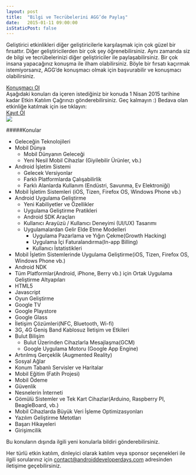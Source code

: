 ```yaml
---
layout: post
title:  "Bilgi ve Tecrübelerini AGG’de Paylaş"
date:   2015-01-11 09:00:00
isStaticPost: false
---
```


Geliştirici etkinlikleri diğer geliştiricilerle karşılaşmak için çok güzel bir fırsattır. Diğer geliştiricilerden bir çok şey öğrenebilirsiniz. Aynı zamanda siz de bilgi ve tecrübelerinizi diğer geliştiriciler ile paylaşabilirsiniz. Bir çok insana yapacağınız konuşma ile ilham olabilirsiniz. Böyle bir fırsatı kaçırmak istemiyorsanız, AGG’de konuşmacı olmak için başvurabilir ve konuşmacı olabilirsiniz. 
<div class="clearfix"></div>
<a href="https://docs.google.com/forms/d/1YAAZMIJDBLwL55_Z0ZsHfgjkAJ47-FMSNzk8PL4ffB8/viewform?c=0&amp;w=1" class="btn btn-primary waves-effect waves-button waves-light waves-float horizontal-center" target="blank">Konuşmacı Ol</a>
<div class="clearfix"></div>
Aşağıdaki konuları da içeren istediğiniz bir konuda 1 Nisan 2015 tarihine kadar Etkin Katılım Çağrınızı gönderebilirsiniz. Geç kalmayın :) Bedava olan etkinliğe katılmak için ise tıklayın:
<div class="clearfix"></div>
<a href="http://www.eventbrite.com/e/android-developer-days-2015-registration-14846274607" class="btn btn-primary waves-effect waves-button waves-light waves-float horizontal-center" target="blank">Kayıt Ol</a>
<div class="clearfix"></div>

<img class="img-responsive" src="{{ site.baseurl_root }}/img/posts/share-your-knowledge.jpg"/>

#####Konular

* Geleceğin Teknolojileri
* Mobil Dünya
  * Mobil Dünyanın Geleceği
  * Yeni Nesil Mobil Cihazlar (Giyilebilir Ürünler, vb.)
* Android İşletim Sistemi
  * Gelecek Versiyonlar
  * Farklı Platformlarda Çalışabilirlik
  * Farklı Alanlarda Kullanım (Endüstri, Savunma, Ev Elektroniği)
* Mobil İşletim Sistemleri (iOS, Tizen, Firefox OS, Windows Phone vb.)
* Android Uygulama Geliştirme
  * Yeni Kabiliyetler ve Özellikler
  * Uygulama Geliştirme Pratikleri
  * Android SDK Araçları
  * Kullanıcı Arayüzü / Kullanıcı Deneyimi (UI/UX) Tasarımı
  * Uygulamalardan Gelir Elde Etme Modelleri
    * Uygulama Pazarlama ve Yığın Çekme(Growth Hacking)
    * Uygulama İçi Faturalandırma(In-app Billing)
  	* Kullanıcı İstatistikleri
* Mobil İşletim Sistemlerinde Uygulama Geliştirme(iOS, Tizen, Firefox OS, Windows Phone vb.)
* Android NDK
* Tüm Platformlar(Android, iPhone, Berry vb.) için Ortak Uygulama Geliştirme Altyapıları
* HTML5
* Javascript
* Oyun Geliştirme
* Google TV
* Google Playstore
* Google Glass
* İletişim Çözümleri(NFC, Bluetooth, Wi-fi)
* 3G, 4G Geniş Band Kablosuz İletişim ve Etkileri
* Bulut Bilişim
  * Bulut Üzerinden Cihazlarla Mesajlaşma(GCM)
  * Google Uygulama Motoru (Google App Engine)
* Artırılmış Gerçeklik (Augmented Reality)
* Sosyal Ağlar
* Konum Tabanlı Servisler ve Haritalar
* Mobil Eğitim (Fatih Projesi)
* Mobil Ödeme
* Güvenlik
* Nesnelerin İnterneti
* Gömülü Sistemler ve Tek Kart Cihazlar(Arduino, Raspberry PI, BeagleBoard, vb.)
* Mobil Cihazlarda Büyük Veri İşleme Optimizasyonları
* Yazılım Geliştirme Metotları
* Başarı Hikayeleri
* Girişimcilik

Bu konuların dışında ilgili yeni konularla bildiri gönderebilirsiniz.

Her türlü etkin katılım, dinleyici olarak katılım veya sponsor seçenekleri ile ilgili sorularınız için <a href="mailto:contact@androiddeveloperdays.com">contact@androiddeveloperdays.com</a> adresinden iletişime geçebilirsiniz.
